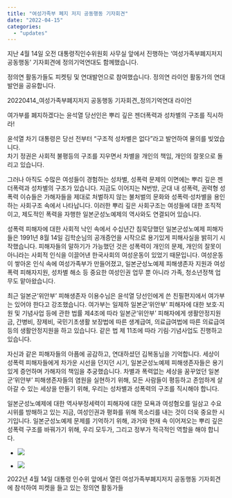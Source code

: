 ```yaml
---
title: "여성가족부 폐지 저지 공동행동 기자회견"
date: "2022-04-15"
categories: 
  - "updates"
---
```


지난 4월 14일 오전 대통령직인수위원회 사무실 앞에서 진행하는 ‘여성가족부폐지저지 공동행동’ 기자회견에 정의기억연대도 함께했습니다.

정의연 활동가들도 피켓팅 및 연대발언으로 참여했습니다. 정의연 라이언 활동가의 연대발언을 공유합니다.

20220414\_여성가족부폐지저지 공동행동 기자회견\_정의기억연대 라이언

여가부를 폐지하겠다는 윤석열 당선인은 뿌리 깊은 젠더폭력과 성차별의 구조를 직시하라!

윤석열 차기 대통령은 당선 전부터 “구조적 성차별은 없다”라고 발언하여 물의를 빚었습니다.  
차기 정권은 사회적 불평등의 구조를 지우면서 차별을 개인의 책임, 개인의 잘못으로 돌리고 있습니다.

그러나 아직도 수많은 여성들이 경험하는 성차별, 성폭력 문제의 이면에는 뿌리 깊은 젠더폭력과 성차별의 구조가 있습니다. 지금도 이어지는 N번방, 군대 내 성폭력, 권력형 성폭력 이슈들은 가해자들을 제대로 처벌하지 않는 불처벌의 문화와 성폭력·성차별을 용인하는 사회구조 속에서 나타납니다. 이러한 뿌리 깊은 사회구조는 여성들에 대한 조직적이고, 제도적인 폭력을 자행한 일본군성노예제의 역사와도 연결되어 있습니다.

성폭력 피해자에 대한 사회적 낙인 속에서 수십년간 침묵당했던 일본군성노예제 피해자들은 1991년 8월 14일 김학순님의 공개증언을 시작으로 용기있게 피해사실을 밝히기 시작했습니다. 피해자들의 말하기가 가능했던 것은 성폭력이 개인의 문제, 개인의 잘못이 아니라는 사회적 인식을 이끌어낸 한국사회의 여성운동이 있었기 때문입니다. 여성운동이 쌓아온 인식 속에 여성가족부가 만들어졌고, 일본군성노예제 피해생존자 지원과 여성폭력 피해자지원, 성차별 해소 등 중요한 여성인권 업무 뿐 아니라 가족, 청소년정책 업무도 맡아왔습니다.

최근 일본군‘위안부’ 피해생존자 이용수님은 윤석열 당선인에게 쓴 친필편지에서 여가부는 있어야 한다고 강조했습니다. 여가부는 일제하 일본군‘위안부’ 피해자에 대한 보호·지원 및 기념사업 등에 관한 법률 제4조에 따라 일본군‘위안부’ 피해자에게 생활안정지원금, 간병비, 장제비, 국민기초생활 보장법에 따른 생계급여, 의료급여법에 따른 의료급여 등의 생활안정지원을 하고 있습니다. 같은 법 제 11조에 따라 기림·기념사업도 진행하고 있습니다.

자신과 같은 피해자들의 아픔에 공감하고, 연대하셨던 김복동님을 기억합니다. 세상이 성폭력 피해자들에게 차가운 시선을 던지던 시기, 일본군성노예제 피해생존자들은 용기 있게 증언하며 가해자의 책임을 추궁했습니다. 차별과 폭력없는 세상을 꿈꾸었던 일본군‘위안부’ 피해생존자들의 염원을 실현하기 위해, 모든 사람들이 평등하고 존엄하게 살아갈 수 있는 세상을 만들기 위해, 우리는 성차별과 성폭력의 구조를 직시해야 합니다.

일본군성노예제에 대한 역사부정세력이 피해자에 대한 모욕과 여성혐오를 일삼고 수요시위를 방해하고 있는 지금, 여성인권과 평화를 위해 목소리를 내는 것이 더욱 중요한 시기입니다. 일본군성노예제 문제를 기억하기 위해, 과거와 현재 속 이어져오는 뿌리 깊은 성폭력 구조를 바꿔가기 위해, 우리 모두가, 그리고 정부가 적극적인 역할을 해야 합니다.

- ![](https://womenandwar.net/kr/wp-content/uploads/2022/04/20220414_112332_HDR-1024x768.jpg)
    
- ![](https://womenandwar.net/kr/wp-content/uploads/2022/04/20220414_115033_HDR-1024x768.jpg)
    

2022년 4월 14일 대통령 인수위 앞에서 열린 여성가족부폐지저지 공동행동 기자회견에 참석하여 피켓을 들고 있는 정의연 활동가들
